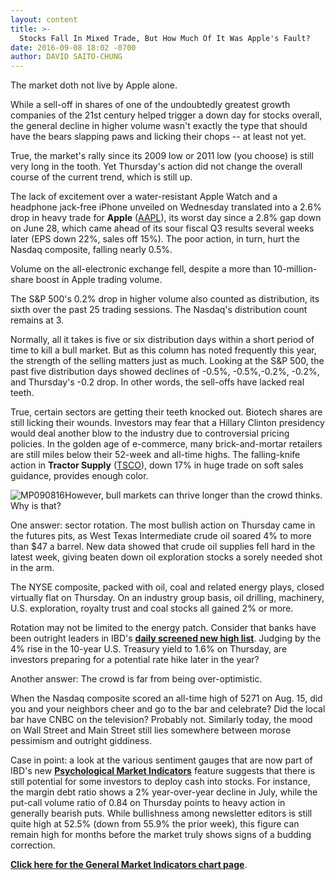 ```yaml
---
layout: content
title: >-
  Stocks Fall In Mixed Trade, But How Much Of It Was Apple's Fault?
date: 2016-09-08 18:02 -0700
author: DAVID SAITO-CHUNG
---
```






The market doth not live by Apple alone.


While a sell-off in shares of one of the undoubtedly greatest growth companies of the 21st century helped trigger a down day for stocks overall, the general decline in higher volume wasn't exactly the type that should have the bears slapping paws and licking their chops -- at least not yet.


True, the market's rally since its 2009 low or 2011 low (you choose) is still very long in the tooth. Yet Thursday's action did not change the overall course of the current trend, which is still up.



The lack of excitement over a water-resistant Apple Watch and a headphone jack-free iPhone unveiled on Wednesday translated into a 2.6% drop in heavy trade for **Apple** ([AAPL](https://research.investors.com/quote.aspx?symbol=AAPL)), its worst day since a 2.8% gap down on June 28, which came ahead of its sour fiscal Q3 results several weeks later (EPS down 22%, sales off 15%). The poor action, in turn, hurt the Nasdaq composite, falling nearly 0.5%.


Volume on the all-electronic exchange fell, despite a more than 10-million-share boost in Apple trading volume.


The S&P 500's 0.2% drop in higher volume also counted as distribution, its sixth over the past 25 trading sessions. The Nasdaq's distribution count remains at 3.


Normally, all it takes is five or six distribution days within a short period of time to kill a bull market. But as this column has noted frequently this year, the strength of the selling matters just as much. Looking at the S&P 500, the past five distribution days showed declines of -0.5%, -0.5%,-0.2%, -0.2%, and Thursday's -0.2 drop. In other words, the sell-offs have lacked real teeth.


True, certain sectors are getting their teeth knocked out. Biotech shares are still licking their wounds. Investors may fear that a Hillary Clinton presidency would deal another blow to the industry due to controversial pricing policies. In the golden age of e-commerce, many brick-and-mortar retailers are still miles below their 52-week and all-time highs. The falling-knife action in **Tractor Supply** ([TSCO](https://research.investors.com/quote.aspx?symbol=TSCO)), down 17% in huge trade on soft sales guidance, provides enough color.


![MP090816](https://www.investors.com/wp-content/uploads/2016/09/MP090816-1-191x300.jpg)However, bull markets can thrive longer than the crowd thinks. Why is that?


One answer: sector rotation. The most bullish action on Thursday came in the futures pits, as West Texas Intermediate crude oil soared 4% to more than $47 a barrel. New data showed that crude oil supplies fell hard in the latest week, giving beaten down oil exploration stocks a sorely needed shot in the arm.


The NYSE composite, packed with oil, coal and related energy plays, closed virtually flat on Thursday. On an industry group basis, oil drilling, machinery, U.S. exploration, royalty trust and coal stocks all gained 2% or more.


Rotation may not be limited to the energy patch. Consider that banks have been outright leaders in IBD's **[daily screened new high list](https://www.investors.com/data-tables/new-high-list-sep-07-2016/)**. Judging by the 4% rise in the 10-year U.S. Treasury yield to 1.6% on Thursday, are investors preparing for a potential rate hike later in the year?


Another answer: The crowd is far from being over-optimistic.


When the Nasdaq composite scored an all-time high of 5271 on Aug. 15, did you and your neighbors cheer and go to the bar and celebrate? Did the local bar have CNBC on the television? Probably not. Similarly today, the mood on Wall Street and Main Street still lies somewhere between morose pessimism and outright giddiness.


Case in point: a look at the various sentiment gauges that are now part of IBD's new **[Psychological Market Indicators](http://research.investors.com/psychological-market-indicators/)** feature suggests that there is still potential for some investors to deploy cash into stocks. For instance, the margin debt ratio shows a 2% year-over-year decline in July, while the put-call volume ratio of 0.84 on Thursday points to heavy action in generally bearish puts. While bullishness among newsletter editors is still quite high at 52.5% (down from 55.9% the prior week), this figure can remain high for months before the market truly shows signs of a budding correction.


**[Click here for the General Market Indicators chart page](https://www.investors.com/wp-content/uploads/2016/09/IBD0809152938GMI.pdf)**.




